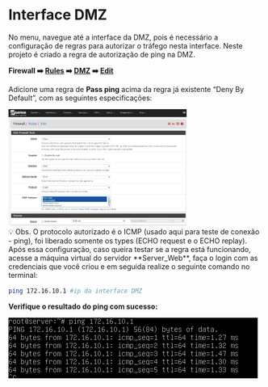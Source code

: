  

<h1>Interface DMZ</h1>
    
   No menu, navegue até a interface da DMZ, pois é necessário a configuração de regras para autorizar o tráfego nesta interface. Neste projeto é criado a regra de autorização de ping na DMZ. 
    
   **Firewall ➡️ [Rules](http://192.168.56.10/firewall_rules.php) ➡️ [DMZ](http://192.168.56.10/firewall_rules.php?if=opt1) ➡️ [Edit](http://192.168.56.10/firewall_rules_edit.php?if=opt1&after=-1)**
    
   Adicione uma regra de **Pass ping** acima da regra já existente “Deny By Default”, com as seguintes especificações:
    
   <img src="https://github.com/biancagomesalves/projeto_2_rede_firewall_WAF_SIEM/blob/cf7d2f2de592fe6a7a64e39340326865bb8d0a20/imagens/configurando_interfaces/iface_dmz01.png" width="70%"/>
    
   <aside>
    💡 Obs. O protocolo autorizado é o ICMP (usado aqui para teste de conexão - ping), foi liberado somente os types (ECHO request e o ECHO replay). Após essa configuração, caso queira testar se a regra está funcionando, acesse a máquina virtual do servidor **Server_Web**, faça o login com as credenciais que você criou e em seguida realize o seguinte comando no terminal:
    
   </aside>
    
   ```bash
   ping 172.16.10.1 #ip da interface DMZ
   ```
    
   **Verifique o resultado do ping com sucesso:**
    
   ![iface_dmz02](https://github.com/biancagomesalves/projeto_2_rede_firewall_WAF_SIEM/blob/cf7d2f2de592fe6a7a64e39340326865bb8d0a20/imagens/configurando_interfaces/iface_dmz02.png)
    
